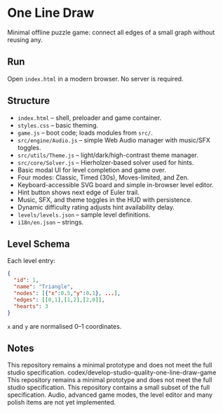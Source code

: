 # One Line Draw

Minimal offline puzzle game: connect all edges of a small graph without reusing any.

## Run
Open `index.html` in a modern browser. No server is required.

## Structure
- `index.html` – shell, preloader and game container.
- `styles.css` – basic theming.
- `game.js` – boot code; loads modules from `src/`.
- `src/engine/Audio.js` – simple Web Audio manager with music/SFX toggles.
- `src/utils/Theme.js` – light/dark/high-contrast theme manager.
- `src/core/Solver.js` – Hierholzer-based solver used for hints.
- Basic modal UI for level completion and game over.
- Four modes: Classic, Timed (30s), Moves-limited, and Zen.
- Keyboard-accessible SVG board and simple in-browser level editor.
- Hint button shows next edge of Euler trail.
- Music, SFX, and theme toggles in the HUD with persistence.
- Dynamic difficulty rating adjusts hint availability delay.
- `levels/levels.json` – sample level definitions.
- `i18n/en.json` – strings.

## Level Schema
Each level entry:
```json
{
  "id": 1,
  "name": "Triangle",
  "nodes": [{"x":0.5,"y":0.1}, ...],
  "edges": [[0,1],[1,2],[2,0]],
  "hearts": 3
}
```
`x` and `y` are normalised 0–1 coordinates.

## Notes
This repository remains a minimal prototype and does not meet the full studio specification.
codex/develop-studio-quality-one-line-draw-game
This repository remains a minimal prototype and does not meet the full studio specification.
This repository contains a small subset of the full specification. Audio, advanced game modes, the level editor and many polish items are not yet implemented.
